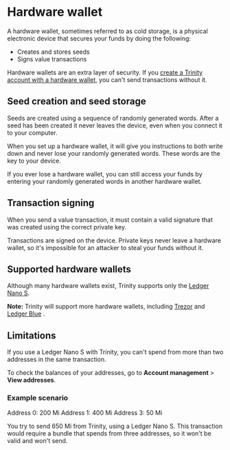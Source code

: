 # Hardware wallet

A hardware wallet, sometimes referred to as cold storage, is a physical electronic device that secures your funds by doing the following:
* Creates and stores seeds
* Signs value transactions

Hardware wallets are an extra layer of security. If you [create a Trinity account with a hardware wallet](https://trinity.iota.org/hardware), you can't send transactions without it.

## Seed creation and seed storage

Seeds are created using a sequence of randomly generated words. After a seed has been created it never leaves the device, even when you connect it to your computer.

When you set up a hardware wallet, it will give you instructions to both write down and never lose your randomly generated words. These words are the key to your device.

If you ever lose a hardware wallet, you can still access your funds by entering your randomly generated words in another hardware wallet.

## Transaction signing

When you send a value transaction, it must contain a valid signature that was created using the correct private key.

Transactions are signed on the device. Private keys never leave a hardware wallet, so it's impossible for an attacker to steal your funds without it.

## Supported hardware wallets

Although many hardware wallets exist, Trinity supports only the [Ledger Nano S](https://www.ledger.com/products/ledger-nano-s).

**Note:** Trinity will support more hardware wallets, including [Trezor](https://trezor.io/) and [Ledger Blue](https://www.ledger.com/products/ledger-blue)
.

## Limitations

If you use a Ledger Nano S with Trinity, you can't spend from more than two addresses in the same transaction.

To check the balances of your addresses, go to **Account management** > **View addresses**.

### Example scenario

Address 0: 200 Mi
Address 1: 400 Mi
Address 3: 50 Mi

You try to send 650 Mi from Trinity, using a Ledger Nano S. This transaction would require a bundle that spends from three addresses, so it won't be valid and won't send.



